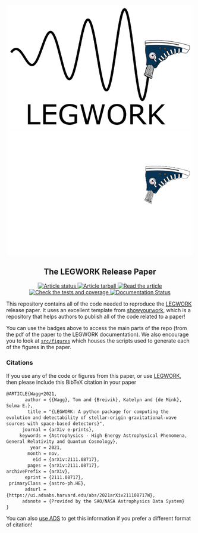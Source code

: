 <p align="center">
    <img width="500", src="https://raw.githubusercontent.com/TeamLEGWORK/LEGWORK/main/docs/images/legwork.png#gh-light-mode-only">
    <img width="500", src="https://raw.githubusercontent.com/TeamLEGWORK/LEGWORK/main/docs/images/legwork_darkmode.png#gh-dark-mode-only">
</p>
<h2 align="center">The LEGWORK Release Paper</h2>
<p align="center">
    <a href="https://github.com/TeamLEGWORK/LEGWORK-paper/actions/workflows/build.yml">
        <img src="https://github.com/TeamLEGWORK/LEGWORK-paper/actions/workflows/build.yml/badge.svg" alt="Article status"/>
    </a>
    <a href="https://github.com/TeamLEGWORK/LEGWORK-paper/raw/main-pdf/arxiv.tar.gz">
        <img src="https://img.shields.io/badge/article-tarball-blue.svg?style=flat" alt="Article tarball"/>
    </a>
    <a href="https://github.com/TeamLEGWORK/LEGWORK-paper/raw/main-pdf/ms.pdf">
        <img src="https://img.shields.io/badge/article-pdf-blue.svg?style=flat" alt="Read the article"/>
    </a>
    <a href="https://codecov.io/gh/TeamLEGWORK/LEGWORK">
        <img src="https://codecov.io/gh/TeamLEGWORK/LEGWORK/branch/main/graph/badge.svg?token=FUG4RFYCWX" alt="Check the tests and coverage"/>
    </a>
    <a href='https://legwork.readthedocs.io/en/latest/?badge=latest'>
        <img src='https://readthedocs.org/projects/legwork/badge/?version=latest' alt='Documentation Status'/>
    </a>
</p>

This repository contains all of the code needed to reproduce the [LEGWORK](https://github.com/TeamLEGWORK/LEGWORK) release paper. It uses an excellent template from [showyourwork](https://github.com/rodluger/showyourwork), which is a repository that helps authors to publish all of the code related to a paper!

You can use the badges above to access the main parts of the repo (from the pdf of the paper to the LEGWORK documentation). We also encourage you to look at [`src/figures`](src/figures) which houses the scripts used to generate each of the figures in the paper.

### Citations

If you use any of the code or figures from this paper, or use [LEGWORK](https://github.com/TeamLEGWORK/LEGWORK), then please include this BibTeX citation in your paper

```
@ARTICLE{Wagg+2021,
       author = {{Wagg}, Tom and {Breivik}, Katelyn and {de Mink}, Selma E.},
        title = "{LEGWORK: A python package for computing the evolution and detectability of stellar-origin gravitational-wave sources with space-based detectors}",
      journal = {arXiv e-prints},
     keywords = {Astrophysics - High Energy Astrophysical Phenomena, General Relativity and Quantum Cosmology},
         year = 2021,
        month = nov,
          eid = {arXiv:2111.08717},
        pages = {arXiv:2111.08717},
archivePrefix = {arXiv},
       eprint = {2111.08717},
 primaryClass = {astro-ph.HE},
       adsurl = {https://ui.adsabs.harvard.edu/abs/2021arXiv211108717W},
      adsnote = {Provided by the SAO/NASA Astrophysics Data System}
}
```

You can also [use ADS](https://ui.adsabs.harvard.edu/abs/2021arXiv211108717W/exportcitation) to get this information if you prefer a different format of citation!
